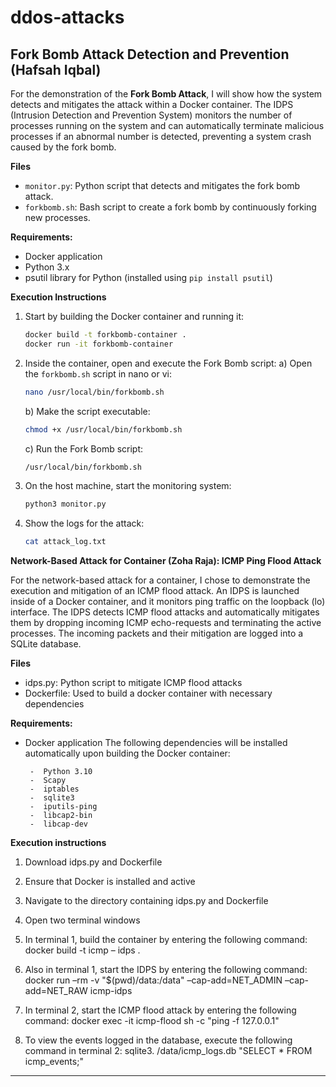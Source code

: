 # ddos-attacks
## **Fork Bomb Attack Detection and Prevention (Hafsah Iqbal)**

For the demonstration of the **Fork Bomb Attack**, I will show how the system detects and mitigates the attack within a Docker container. The IDPS (Intrusion Detection and Prevention System) monitors the number of processes running on the system and can automatically terminate malicious processes if an abnormal number is detected, preventing a system crash caused by the fork bomb.

**Files**
- `monitor.py`: Python script that detects and mitigates the fork bomb attack.
- `forkbomb.sh`: Bash script to create a fork bomb by continuously forking new processes.

**Requirements:**
- Docker application
- Python 3.x
- psutil library for Python (installed using `pip install psutil`)

**Execution Instructions**
1. Start by building the Docker container and running it:
    ```bash
    docker build -t forkbomb-container .
    docker run -it forkbomb-container
    ```

2. Inside the container, open and execute the Fork Bomb script:
    a) Open the `forkbomb.sh` script in nano or vi:
    ```bash
    nano /usr/local/bin/forkbomb.sh
    ```

    b) Make the script executable:
    ```bash
    chmod +x /usr/local/bin/forkbomb.sh
    ```

    c) Run the Fork Bomb script:
    ```bash
    /usr/local/bin/forkbomb.sh
    ```

3. On the host machine, start the monitoring system:
    ```bash
    python3 monitor.py
    ```

4. Show the logs for the attack:
    ```bash
    cat attack_log.txt
    ```

**Network-Based Attack for Container (Zoha Raja): ICMP Ping Flood Attack**

For the network-based attack for a container, I chose to demonstrate the execution and mitigation of an ICMP flood attack. An IDPS is launched inside of a Docker container, and it monitors ping traffic on the loopback (lo) interface. The IDPS detects ICMP flood attacks and automatically mitigates them by dropping incoming ICMP echo-requests and terminating the active processes. The incoming packets and their mitigation are logged into a SQLite database.

**Files**
-	idps.py: Python script to mitigate ICMP flood attacks
-	Dockerfile: Used to build a docker container with necessary dependencies
  
**Requirements:**
-	Docker application
The following dependencies will be installed automatically upon building the Docker container:

         -	Python 3.10
         -	Scapy
         -	iptables
         -	sqlite3
         -	iputils-ping
         -	libcap2-bin
         -	libcap-dev

**Execution instructions**
1.	Download idps.py and Dockerfile
2.	Ensure that Docker is installed and active
3.	Navigate to the directory containing idps.py and Dockerfile
4.	Open two terminal windows
5.	In terminal 1, build the container by entering the following command:
         docker build -t icmp – idps .

7.	Also in terminal 1, start the IDPS by entering the following command:
         docker run –rm -v "$(pwd)/data:/data" –cap-add=NET_ADMIN –cap-add=NET_RAW icmp-idps

8.	In terminal 2, start the ICMP flood attack by entering the following command:
         docker exec -it icmp-flood sh -c "ping -f 127.0.0.1"

10.	To view the events logged in the database, execute the following command in terminal 2:
          sqlite3. /data/icmp_logs.db "SELECT * FROM icmp_events;"
   	
*************************************************************************************************************************************************


